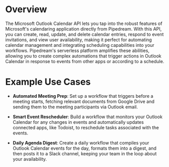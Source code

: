 # Overview

The Microsoft Outlook Calendar API lets you tap into the robust features of Microsoft's calendaring application directly from Pipedream. With this API, you can create, read, update, and delete calendar entries, respond to event invitations, and view user availability, making it perfect for automating calendar management and integrating scheduling capabilities into your workflows. Pipedream's serverless platform amplifies these abilities, allowing you to create complex automations that trigger actions in Outlook Calendar in response to events from other apps or according to a schedule.

# Example Use Cases

- **Automated Meeting Prep**: Set up a workflow that triggers before a meeting starts, fetching relevant documents from Google Drive and sending them to the meeting participants via Outlook email.

- **Smart Event Rescheduler**: Build a workflow that monitors your Outlook Calendar for any changes in events and automatically updates connected apps, like Todoist, to reschedule tasks associated with the events.

- **Daily Agenda Digest**: Create a daily workflow that compiles your Outlook Calendar events for the day, formats them into a digest, and then posts it to a Slack channel, keeping your team in the loop about your availability.
